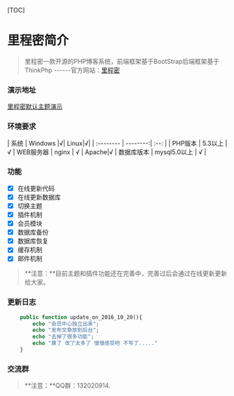 [TOC]

# 里程密简介

>里程密一款开源的PHP博客系统，前端框架基于BootStrap后端框架基于ThinkPhp
>                                       ------官方网站：[里程密](http://www.lcm.wang)



### 演示地址
[里程密默认主题演示](http://default.lcm.wang)


### 环境要求
| 系统      |    Windows |√| Linux|√|
| :-------- | --------:| :--: |
| PHP版本  | 5.3以上 |  √
| WEB服务器     |   nginx |  √  | Apache|√
| 数据库版本      |    mysql5.0以上 | √  |


### 功能


- [x] 在线更新代码
- [x] 在线更新数据库
- [x] 切换主题
- [x] 插件机制
- [x] 会员模块
- [x] 数据库备份
- [x] 数据库恢复
- [x] 缓存机制
- [x] 邮件机制

> **注意：**目前主题和插件功能还在完善中，完善过后会通过在线更新更新给大家。

### 更新日志
``` php
    public function update_on_2016_10_20(){
        echo "会员中心独立出来";
        echo "发布文章放到后台";
        echo "去掉了很多功能";
        echo "算了 改了太多了 慢慢感受吧 不写了....."
    }
```

### 交流群
> **注意：**QQ群：132020914.
